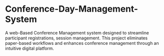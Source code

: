 # Conference-Day-Management-System
A web-Based Conference Management system designed to streamline participant registrations, session management. This project eliminates paper-based workflows and enhances conference management through an intuitive digital platform. 
